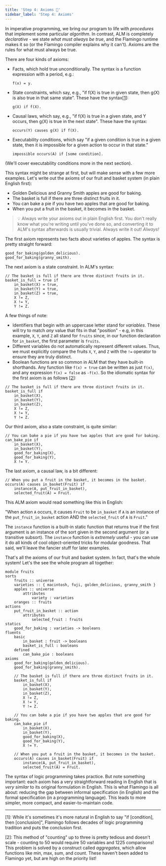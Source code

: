 ```yaml
---
title: 'Step 4: Axioms 🧾'
sidebar_label: 'Step 4: Axioms'
---
```


In imperative programming, we bring our program to life with _procedures_
that implement some particular _algorithm_. In contrast, ALM is completely
_declarative_ - we state _what must always be true_, and the Flamingo runtime
makes it so (or the Flamingo compiler explains why it can't). Axioms are the
rules for what must always be true.

There are four kinds of axioms:
- Facts, which hold true unconditionally. The syntax is a function expression with a period, e.g.:
    ```
    f(x) = y.
    ```
- State constraints, which say, e.g., "if f(X) is true in given state, then g(X) is also true
in that same state". These have the syntax[[1](#1)]:
    ```
    g(X) if f(X).
    ```

- Causal laws, which say, e.g., "if f(X) is true in a given state, and Y occurs, then g(X) is
true in the next state". These have the syntax:
    ```
    occurs(Y) causes g(X) if f(X).
    ```

- Executability conditions, which say "if a given condition is true in a given state,
then it is impossible for a given action to occur in that state."
    ```
    impossible occurs(A) if [some condition].
    ```
(We'll cover executability conditions more in the next section).

This syntax might be strange at first, but will make sense with a few more examples.
Let's write  out the axioms of our fruit and basket system (in plain English first):

- Golden Delicious and Granny Smith apples are good for baking.
- The basket is full if there are three distinct fruits in it.
- You can bake a pie if you have two apples that are good for baking.
- When you put a fruit in the basket, it becomes in the basket.

> 💡 Always write your axioms out in plain English first. You don't really know
> what you're writing until you've done so, and converting it to ALM's syntax
> afterwards is usually trivial. Always write it out! _Always!_

The first axiom represents two facts about varieties of apples. The
syntax is pretty straight forward:

```
good_for_baking(golden_delicious).
good_for_baking(granny_smith).
```

The next axiom is a state constraint. In ALM's syntax:
```alm
// The basket is full if there are three distinct fruits in it. 
basket_is_full = true if
    in_basket(X) = true,
    in_basket(Y) = true,
    in_basket(Z) = true,
    X != Z,
    X != Y,
    Y != Z.
```
A few things of note:
- Identifiers that begin with an uppercase letter stand for _variables_. These will try to
match _any_ value that fits in that "position" - e.g, in this example, `X`, `Y`, and `Z` all
stand for `fruits` since, in our function declaration for `in_basket`, the first parameter is
`fruits`.
- Different variables do not automatically represent different values. Thus, we must explicitly
compare the fruits `X`, `Y`, and `Z` with the `!=` operator to ensure they are truly distinct.
- Boolean functions are so common in ALM that they have built-in shorthands. Any function
like `f(x) = true` can be written as just `f(x)`, and any expression `f(x) = false` as `-f(x)`.
So the idiomatic syntax for the first axiom is as follows [[2](#2)]:
```alm
// The basket is full if there are three distinct fruits in it. 
basket_is_full if
    in_basket(X),
    in_basket(Y),
    in_basket(Z),
    X != Z,
    X != Y,
    Y != Z.
```

Our third axiom, also a state constraint, is quite similar:
```alm
// You can bake a pie if you have two apples that are good for baking.
can_bake_pie if
    in_basket(X),
    in_basket(Y),
    good_for_baking(X),
    good_for_baking(Y),
    X != Y.
```

The last axiom, a causal law, is a bit different:
```
// When you put a fruit in the basket, it becomes in the basket.
occurs(A) causes in_basket(Fruit) if
    instance(A, put_fruit_in_basket),
    selected_fruit(A) = Fruit.
```

This ALM axiom would read something like this in English:

"When action `A` occurs, it causes `Fruit` to be `in_basket` if
`A` is an instance of the `put_fruit_in_basket` action AND
the `selected_fruit` of `A` is `Fruit`."

The `instance` function is a built-in static function that returns
true if the first argument is an instance of the sort given in
the second argument (or a transitive subsort).
The `instance` function is _extremely_ useful - you can use it do all kinds
of cool object-oriented tricks for modular goodness. That said, we'll
leave the fancier stuff for later examples.

That's all the axioms of our fruit and basket system. In fact, that's
the whole system! Let's the see the whole program all together:

```alm
module fruits
sorts
    fruits :: universe
    varieties :: { macintosh, fuji, golden_delicious, granny_smith }
    apples :: universe
        attributes
            variety : varieties
    oranges :: fruits
actions
    put_fruit_in_basket :: action
        attributes
            selected_fruit : fruits
statics
    good_for_baking : varieties -> booleans
fluents
    basic
        in_basket : fruit -> booleans
        basket_is_full : booleans
    defined
        can_bake_pie : booleans
axioms
    good_for_baking(golden_delicious).
    good_for_baking(granny_smith).

    // The basket is full if there are three distinct fruits in it. 
    basket_is_full if
        in_basket(X),
        in_basket(Y),
        in_basket(Z),
        X != Z,
        X != Y,
        Y != Z.
    
    // You can bake a pie if you have two apples that are good for baking.
    can_bake_pie if
        in_basket(X),
        in_basket(Y),
        good_for_baking(X),
        good_for_baking(Y),
        X != Y.   
    
    // When you put a fruit in the basket, it becomes in the basket.
    occurs(A) causes in_basket(Fruit) if
        instance(A, put_fruit_in_basket),
        selected_fruit(A) = Fruit.
```

The syntax of logic programming takes practice. But note something important:
each axiom has a very straightforward reading in English that is _very similar_
to its original formulation in English. This is what Flamingo is all about: reducing
the gap between informal specification (in English) and the formal specification (in
a programming language). This leads to more simpler, more compact, and easier-to-maintain
code.

---

[<a name="1">1</a>]: While it's sometimes it's more natural in English to say "if [condition],
then [conclusion]", Flamingo follows decades of logic programming tradition
and puts the conclusion first.

[<a name="2">2</a>]: This method of "counting" up to three is pretty tedious and doesn't scale -
counting to 50 would require 50 variables and 1225 comparisons! This problem
is solved by a construct called _aggregates_, which allow functions like min, max,
sum, and count. These haven't been added to Flamingo
yet, but are high on the priority list!
